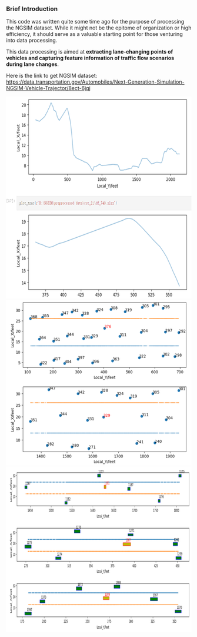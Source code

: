 ### Brief Introduction

This code was written quite some time ago for the purpose of processing the NGSIM dataset. While it might not be the epitome of organization or high efficiency, it should serve as a valuable starting point for those venturing into data processing.

This data processing is aimed at **extracting lane-changing points of vehicles and capturing feature information of traffic flow scenarios during lane changes**.

Here is the link to get NGSIM dataset: https://data.transportation.gov/Automobiles/Next-Generation-Simulation-NGSIM-Vehicle-Trajector/8ect-6jqj

<div align=center><img width="550" height="550" src="https://github.com/YimingShu-teay/utils-for-NGSIM-data-process/blob/main/fig/fig2.png"/></div>

<div align=center><img width="550" height="450" src="https://github.com/YimingShu-teay/utils-for-NGSIM-data-process/blob/main/fig/fig3.png"/></div>

<div align=center><img width="550" height="450" src="https://github.com/YimingShu-teay/utils-for-NGSIM-data-process/blob/main/fig/fig1.png"/></div>


